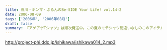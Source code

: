 ```yaml
---
title: 石川・ホンマ・ぶるんのBe-SIDE Your Life! vol.14-2
date: 2006-08-09
tags: ['2006年', '2006年08月']
draft: false
summary: 『アゲアゲTシャツ』は順次発送中。この夏のモテシャツ間違いなしのこのアイテムを少なからず着ていただける当番組は幸せもんです・・・二部はひたすらネタネタの暑いパートとなっています。NAMAE
---
```


http://project-phi.ddo.jp/ishikawa/ishikawa014_2.mp3
